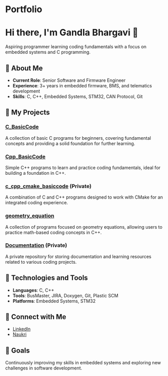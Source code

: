 # Portfolio
# Hi there, I'm Gandla Bhargavi 👋

Aspiring programmer learning coding fundamentals with a focus on embedded systems and C programming.

## 🔹 About Me
- **Current Role**: Senior Software and Firmware Engineer
- **Experience**: 3+ years in embedded firmware, BMS, and telematics development
- **Skills**: C, C++, Embedded Systems, STM32, CAN Protocol, Git

## 🔹 My Projects

### [C_BasicCode](https://github.com/bhargavi-gudur/C_BasicCode)  
A collection of basic C programs for beginners, covering fundamental concepts and providing a solid foundation for further learning.

### [Cpp_BasicCode](https://github.com/bhargavi-gudur/Cpp_BasicCode)  
Simple C++ programs to learn and practice coding fundamentals, ideal for building a foundation in C++.

### [c_cpp_cmake_basiccode](https://github.com/bhargavi-gudur/c_cpp_cmake_basiccode) (Private)
A combination of C and C++ programs designed to work with CMake for an integrated coding experience.

### [geometry_equation](https://github.com/bhargavi-gudur/geometry_equation)  
A collection of programs focused on geometry equations, allowing users to practice math-based coding concepts in C++.

### [Documentation](https://github.com/bhargavi-gudur/Documentation) (Private)
A private repository for storing documentation and learning resources related to various coding projects.

## 🔹 Technologies and Tools
- **Languages**: C, C++
- **Tools**: BusMaster, JIRA, Doxygen, Git, Plastic SCM
- **Platforms**: Embedded Systems, STM32

## 🔹 Connect with Me
- [LinkedIn](https://www.linkedin.com/in/gandla-bhargavi-14887681/)
- [Naukri](https://www.naukri.com/mnuser/profile?id=&altresid)

## 🔹 Goals
Continuously improving my skills in embedded systems and exploring new challenges in software development.

